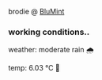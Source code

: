 brodie @ [BluMint](https://www.linkedin.com/company/blumint-io/)

<!--weather_start-->
### working conditions..

weather: moderate rain 🌧️

temp: 6.03 °C 🧥

<!--weather_end-->
